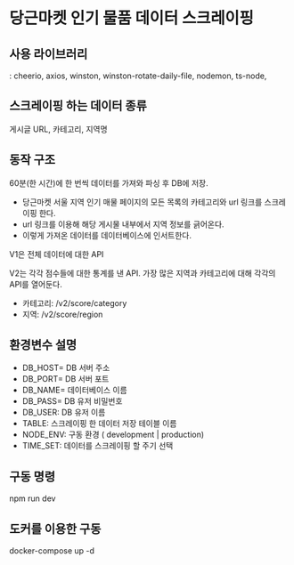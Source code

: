 # 당근마켓 인기 물품 데이터 스크레이핑

## 사용 라이브러리

: cheerio, axios, winston, winston-rotate-daily-file, nodemon, ts-node,

## 스크레이핑 하는 데이터 종류

게시글 URL, 카테고리, 지역명

## 동작 구조

60분(한 시간)에 한 번씩 데이터를 가져와 파싱 후 DB에 저장.
  - 당근마켓 서울 지역 인기 매물 페이지의 모든 목록의 카테고리와 url 링크를 스크레이핑 한다.
  - url 링크를 이용해 해당 게시물 내부에서 지역 정보를 긁어온다.
  - 이렇게 가져온 데이터를 데이터베이스에 인서트한다.
  
V1은 전체 데이터에 대한 API

V2는 각각 점수들에 대한 통계를 낸 API. 가장 많은 지역과 카테고리에 대해 각각의 API를 열어둔다.
  - 카테고리: /v2/score/category
  - 지역: /v2/score/region

## 환경변수 설명

- DB_HOST= DB 서버 주소
- DB_PORT= DB 서버 포트
- DB_NAME= 데이터베이스 이름
- DB_PASS= DB 유저 비밀번호
- DB_USER: DB 유저 이름
- TABLE: 스크레이핑 한 데이터 저장 테이블 이름
- NODE_ENV: 구동 환경 ( development | production)
- TIME_SET: 데이터를 스크레이핑 할 주기 선택

## 구동 명령

npm run dev

## 도커를 이용한 구동

docker-compose up -d
